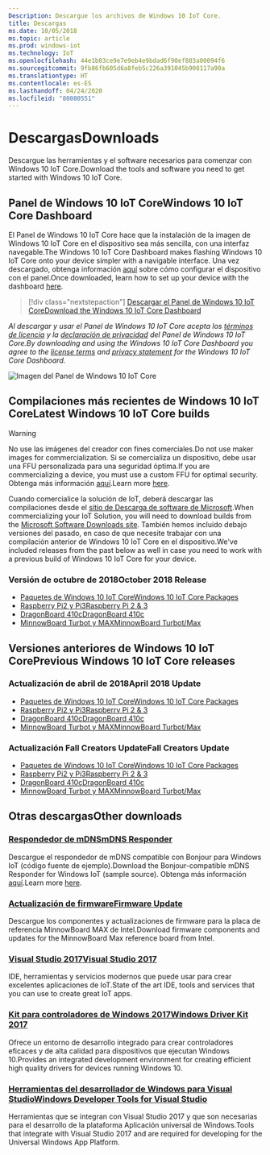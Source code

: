```yaml
---
Description: Descargue los archivos de Windows 10 IoT Core.
title: Descargas
ms.date: 10/05/2018
ms.topic: article
ms.prod: windows-iot
ms.technology: IoT
ms.openlocfilehash: 44e1b03ce9e7e9eb4e9bdad6f90ef803a00094f6
ms.sourcegitcommit: 9fb86fb605d6a8feb5c226a391045b908117a90a
ms.translationtype: HT
ms.contentlocale: es-ES
ms.lasthandoff: 04/24/2020
ms.locfileid: "80080551"
---
```

# <a name="downloads"></a><span data-ttu-id="ee477-103">Descargas</span><span class="sxs-lookup"><span data-stu-id="ee477-103">Downloads</span></span>
<span data-ttu-id="ee477-104">Descargue las herramientas y el software necesarios para comenzar con Windows 10 IoT Core.</span><span class="sxs-lookup"><span data-stu-id="ee477-104">Download the tools and software you need to get started with Windows 10 IoT Core.</span></span>

## <a name="windows-10-iot-core-dashboard"></a><span data-ttu-id="ee477-105">Panel de Windows 10 IoT Core</span><span class="sxs-lookup"><span data-stu-id="ee477-105">Windows 10 IoT Core Dashboard</span></span>

<span data-ttu-id="ee477-106">El Panel de Windows 10 IoT Core hace que la instalación de la imagen de Windows 10 IoT Core en el dispositivo sea más sencilla, con una interfaz navegable.</span><span class="sxs-lookup"><span data-stu-id="ee477-106">The Windows 10 IoT Core Dashboard makes flashing Windows 10 IoT Core onto your device simpler with a navigable interface.</span></span> <span data-ttu-id="ee477-107">Una vez descargado, obtenga información [aquí](https://docs.microsoft.com/windows/iot-core/tutorials/quickstarter/devicesetup#using-the-iot-dashboard-raspberry-pi-minnowboard-nxp) sobre cómo configurar el dispositivo con el panel.</span><span class="sxs-lookup"><span data-stu-id="ee477-107">Once downloaded, learn how to set up your device with the dashboard [here](https://docs.microsoft.com/windows/iot-core/tutorials/quickstarter/devicesetup#using-the-iot-dashboard-raspberry-pi-minnowboard-nxp).</span></span>

> [!div class="nextstepaction"]
> [<span data-ttu-id="ee477-108">Descargar el Panel de Windows 10 IoT Core</span><span class="sxs-lookup"><span data-stu-id="ee477-108">Download the Windows 10 IoT Core Dashboard</span></span>](https://go.microsoft.com/fwlink/?LinkID=708576)

<span data-ttu-id="ee477-109">_Al descargar y usar el Panel de Windows 10 IoT Core acepta los [términos de licencia](https://go.microsoft.com/fwlink/?LinkID=703960&clcid=0x4809) y la [declaración de privacidad](https://go.microsoft.com/fwlink/?LinkId=521839) del Panel de Windows 10 IoT Core._</span><span class="sxs-lookup"><span data-stu-id="ee477-109">_By downloading and using the Windows 10 IoT Core Dashboard you agree to the [license terms](https://go.microsoft.com/fwlink/?LinkID=703960&clcid=0x4809) and [privacy statement](https://go.microsoft.com/fwlink/?LinkId=521839) for the Windows 10 IoT Core Dashboard._</span></span>

![Imagen del Panel de Windows 10 IoT Core](media/IoTDashboard/DASHBOARD-800x450.jpg)

## <a name="latest-windows-10-iot-core-builds"></a><span data-ttu-id="ee477-111">Compilaciones más recientes de Windows 10 IoT Core</span><span class="sxs-lookup"><span data-stu-id="ee477-111">Latest Windows 10 IoT Core builds</span></span>

> [!WARNING]
> <span data-ttu-id="ee477-112">No use las imágenes del creador con fines comerciales.</span><span class="sxs-lookup"><span data-stu-id="ee477-112">Do not use maker images for commercialization.</span></span> <span data-ttu-id="ee477-113">Si se comercializa un dispositivo, debe usar una FFU personalizada para una seguridad óptima.</span><span class="sxs-lookup"><span data-stu-id="ee477-113">If you are commercializing a device, you must use a custom FFU for optimal security.</span></span> <span data-ttu-id="ee477-114">Obtenga más información [aquí](https://docs.microsoft.com/windows-hardware/manufacture/iot/iot-core-manufacturing-guide).</span><span class="sxs-lookup"><span data-stu-id="ee477-114">Learn more [here](https://docs.microsoft.com/windows-hardware/manufacture/iot/iot-core-manufacturing-guide).</span></span>

<span data-ttu-id="ee477-115">Cuando comercialice la solución de IoT, deberá descargar las compilaciones desde el [sitio de Descarga de software de Microsoft](https://aka.ms/iotcoredownloads).</span><span class="sxs-lookup"><span data-stu-id="ee477-115">When commercializing your IoT Solution, you will need to download builds from the [Microsoft Software Downloads site](https://aka.ms/iotcoredownloads).</span></span> <span data-ttu-id="ee477-116">También hemos incluido debajo versiones del pasado, en caso de que necesite trabajar con una compilación anterior de Windows 10 IoT Core en el dispositivo.</span><span class="sxs-lookup"><span data-stu-id="ee477-116">We've included releases from the past below as well in case you need to work with a previous build of Windows 10 IoT Core for your device.</span></span> 

### <a name="october-2018-release"></a><span data-ttu-id="ee477-117">Versión de octubre de 2018</span><span class="sxs-lookup"><span data-stu-id="ee477-117">October 2018 Release</span></span>

* [<span data-ttu-id="ee477-118">Paquetes de Windows 10 IoT Core</span><span class="sxs-lookup"><span data-stu-id="ee477-118">Windows 10 IoT Core Packages</span></span>](https://aka.ms/iotcoredownloads)
* [<span data-ttu-id="ee477-119">Raspberry Pi2 y Pi3</span><span class="sxs-lookup"><span data-stu-id="ee477-119">Raspberry Pi 2 & 3</span></span>](https://go.microsoft.com/fwlink/?LinkId=846058)
* [<span data-ttu-id="ee477-120">DragonBoard 410c</span><span class="sxs-lookup"><span data-stu-id="ee477-120">DragonBoard 410c</span></span>](https://go.microsoft.com/fwlink/?LinkId=846059)
* [<span data-ttu-id="ee477-121">MinnowBoard Turbot y MAX</span><span class="sxs-lookup"><span data-stu-id="ee477-121">MinnowBoard Turbot/Max</span></span>](https://go.microsoft.com/fwlink/?linkid=846057)


## <a name="previous-windows-10-iot-core-releases"></a><span data-ttu-id="ee477-122">Versiones anteriores de Windows 10 IoT Core</span><span class="sxs-lookup"><span data-stu-id="ee477-122">Previous Windows 10 IoT Core releases</span></span>

### <a name="april-2018-update"></a><span data-ttu-id="ee477-123">Actualización de abril de 2018</span><span class="sxs-lookup"><span data-stu-id="ee477-123">April 2018 Update</span></span>

* [<span data-ttu-id="ee477-124">Paquetes de Windows 10 IoT Core</span><span class="sxs-lookup"><span data-stu-id="ee477-124">Windows 10 IoT Core Packages</span></span>](https://software-download.microsoft.com/download/pr/17134.1.180410-1804.rs4_release_amd64fre_IOTCORE_PACKAGES.iso)
* [<span data-ttu-id="ee477-125">Raspberry Pi2 y Pi3</span><span class="sxs-lookup"><span data-stu-id="ee477-125">Raspberry Pi 2 & 3</span></span>](https://software-download.microsoft.com/download/pr/17134.1.180410-1804.rs4_release_amd64fre_IOTCORE_RPi.iso)
* [<span data-ttu-id="ee477-126">DragonBoard 410c</span><span class="sxs-lookup"><span data-stu-id="ee477-126">DragonBoard 410c</span></span>](https://software-download.microsoft.com/download/pr/17134.1.180410-1804.rs4_release_amd64fre_IOTCORE_QCDB410C.iso)
* [<span data-ttu-id="ee477-127">MinnowBoard Turbot y MAX</span><span class="sxs-lookup"><span data-stu-id="ee477-127">MinnowBoard Turbot/Max</span></span>](https://software-download.microsoft.com/download/pr/17134.1.180410-1804.rs4_release_amd64fre_IOTCORE_MBM.iso)


### <a name="fall-creators-update"></a><span data-ttu-id="ee477-128">Actualización Fall Creators Update</span><span class="sxs-lookup"><span data-stu-id="ee477-128">Fall Creators Update</span></span>

* [<span data-ttu-id="ee477-129">Paquetes de Windows 10 IoT Core</span><span class="sxs-lookup"><span data-stu-id="ee477-129">Windows 10 IoT Core Packages</span></span>](https://software-download.microsoft.com/download/pr/16299.15.170928-1534.rs3_release_amd64fre_IOTCORE_PACKAGES.iso)
* [<span data-ttu-id="ee477-130">Raspberry Pi2 y Pi3</span><span class="sxs-lookup"><span data-stu-id="ee477-130">Raspberry Pi 2 & 3</span></span>](https://download.microsoft.com/download/9/6/2/9629C69B-02B8-4A82-A4C8-860D6E880C66/16299.15.170928-1534.rs3_release_amd64fre_IOTCORE_RPi.iso)
* [<span data-ttu-id="ee477-131">DragonBoard 410c</span><span class="sxs-lookup"><span data-stu-id="ee477-131">DragonBoard 410c</span></span>](https://download.microsoft.com/download/1/0/C/10CAECC2-3B60-45BF-BF0D-D0BACF4072E5/16299.15.170928-1534.rs3_release_amd64fre_IOTCORE_QCDB410C.iso)
* [<span data-ttu-id="ee477-132">MinnowBoard Turbot y MAX</span><span class="sxs-lookup"><span data-stu-id="ee477-132">MinnowBoard Turbot/Max</span></span>](https://download.microsoft.com/download/5/F/9/5F917B68-020E-4993-A972-F1A7038510CF/16299.15.170928-1534.rs3_release_amd64fre_IOTCORE_MBM.iso)


## <a name="other-downloads"></a><span data-ttu-id="ee477-133">Otras descargas</span><span class="sxs-lookup"><span data-stu-id="ee477-133">Other downloads</span></span>

### <a name="mdns-responder"></a>[<span data-ttu-id="ee477-134">Respondedor de mDNS</span><span class="sxs-lookup"><span data-stu-id="ee477-134">mDNS Responder</span></span>](https://go.microsoft.com/fwlink/?linkid=2077676)
<span data-ttu-id="ee477-135">Descargue el respondedor de mDNS compatible con Bonjour para Windows IoT (código fuente de ejemplo).</span><span class="sxs-lookup"><span data-stu-id="ee477-135">Download the Bonjour-compatible mDNS Responder for Windows IoT (sample source).</span></span> <span data-ttu-id="ee477-136">Obtenga más información [aquí](mDNS.md).</span><span class="sxs-lookup"><span data-stu-id="ee477-136">Learn more [here](mDNS.md).</span></span>

### <a name="firmware-update"></a>[<span data-ttu-id="ee477-137">Actualización de firmware</span><span class="sxs-lookup"><span data-stu-id="ee477-137">Firmware Update</span></span>](http://firmware.intel.com/projects/minnowboard-max)
<span data-ttu-id="ee477-138">Descargue los componentes y actualizaciones de firmware para la placa de referencia MinnowBoard MAX de Intel.</span><span class="sxs-lookup"><span data-stu-id="ee477-138">Download firmware components and updates for the MinnowBoard Max reference board from Intel.</span></span>

### <a name="visual-studio-2017"></a>[<span data-ttu-id="ee477-139">Visual Studio 2017</span><span class="sxs-lookup"><span data-stu-id="ee477-139">Visual Studio 2017</span></span>](https://www.visualstudio.com/downloads/)
<span data-ttu-id="ee477-140">IDE, herramientas y servicios modernos que puede usar para crear excelentes aplicaciones de IoT.</span><span class="sxs-lookup"><span data-stu-id="ee477-140">State of the art IDE, tools and services that you can use to create great IoT apps.</span></span>

### <a name="windows-driver-kit-2017"></a>[<span data-ttu-id="ee477-141">Kit para controladores de Windows 2017</span><span class="sxs-lookup"><span data-stu-id="ee477-141">Windows Driver Kit 2017</span></span>](https://msdn.microsoft.com/windows/hardware/hh852365.aspx)
<span data-ttu-id="ee477-142">Ofrece un entorno de desarrollo integrado para crear controladores eficaces y de alta calidad para dispositivos que ejecutan Windows 10.</span><span class="sxs-lookup"><span data-stu-id="ee477-142">Provides an integrated development environment for creating efficient high quality drivers for devices running Windows 10.</span></span>

### <a name="windows-developer-tools-for-visual-studio"></a>[<span data-ttu-id="ee477-143">Herramientas del desarrollador de Windows para Visual Studio</span><span class="sxs-lookup"><span data-stu-id="ee477-143">Windows Developer Tools for Visual Studio</span></span>](https://developer.microsoft.com/windows/downloads/)
<span data-ttu-id="ee477-144">Herramientas que se integran con Visual Studio 2017 y que son necesarias para el desarrollo de la plataforma Aplicación universal de Windows.</span><span class="sxs-lookup"><span data-stu-id="ee477-144">Tools that integrate with Visual Studio 2017 and are required for developing for the Universal Windows App Platform.</span></span>
